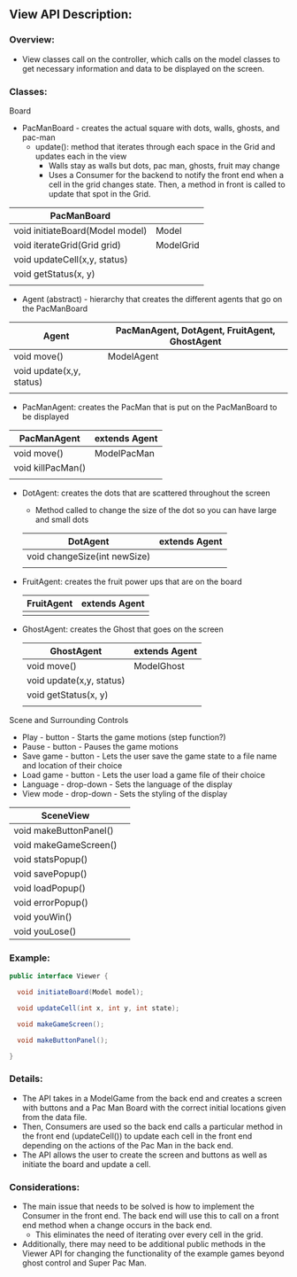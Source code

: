 ## View API Description:

### Overview:

* View classes call on the controller, which calls on the model classes to get necessary information
  and data to be displayed on the screen.

### Classes:

Board

* PacManBoard - creates the actual square with dots, walls, ghosts, and pac-man
    * update(): method that iterates through each space in the Grid and updates each in the view
        * Walls stay as walls but dots, pac man, ghosts, fruit may change
        * Uses a Consumer for the backend to notify the front end when a cell in the grid changes
          state. Then, a method in front is called to update that spot in the Grid.

|PacManBoard| |
|---|---|
|void initiateBoard(Model model) | Model |
|void iterateGrid(Grid grid) | ModelGrid |
|void updateCell(x,y, status) | |
|void getStatus(x, y) | |
| | |

* Agent (abstract) - hierarchy that creates the different agents that go on the PacManBoard

|Agent| PacManAgent, DotAgent, FruitAgent, GhostAgent |
|---|---|
|void move()| ModelAgent |
|void update(x,y, status) | |
| | |

* PacManAgent: creates the PacMan that is put on the PacManBoard to be displayed

|PacManAgent| extends Agent |
|---|---|
| void move() | ModelPacMan |
| void killPacMan() | |
| | |

* DotAgent: creates the dots that are scattered throughout the screen
    * Method called to change the size of the dot so you can have large and small dots

  |DotAgent| extends Agent |
    |---|---|
  |void changeSize(int newSize)|  |
  | | |

* FruitAgent: creates the fruit power ups that are on the board

  |FruitAgent| extends Agent |
    |---|---|
  | | |

* GhostAgent: creates the Ghost that goes on the screen

  |GhostAgent| extends Agent |
    |---|---|
  |void move()| ModelGhost |
  |void update(x,y, status) | |
  |void getStatus(x, y) | |
  | | |

Scene and Surrounding Controls

* Play - button - Starts the game motions (step function?)
* Pause - button - Pauses the game motions
* Save game - button - Lets the user save the game state to a file name and location of their choice
* Load game - button - Lets the user load a game file of their choice
* Language - drop-down - Sets the language of the display
* View mode - drop-down - Sets the styling of the display

|SceneView||
|---|---|
|void makeButtonPanel()||
|void makeGameScreen()||
|void statsPopup()||
|void savePopup()||
|void loadPopup()||
|void errorPopup()|
|void youWin()||
|void youLose()||

### Example:

```java
public interface Viewer {

  void initiateBoard(Model model);

  void updateCell(int x, int y, int state);

  void makeGameScreen();

  void makeButtonPanel();

}
```

### Details:

* The API takes in a ModelGame from the back end and creates a screen with buttons and a Pac Man
  Board with the correct initial locations given from the data file.
* Then, Consumers are used so the back end calls a particular method in the front end (updateCell())
  to update each cell in the front end depending on the actions of the Pac Man in the back end.
* The API allows the user to create the screen and buttons as well as initiate the board and update
  a cell.

### Considerations:

* The main issue that needs to be solved is how to implement the Consumer in the front end. The back
  end will use this to call on a front end method when a change occurs in the back end.
    * This eliminates the need of iterating over every cell in the grid.
* Additionally, there may need to be additional public methods in the Viewer API for changing the
  functionality of the example games beyond ghost control and Super Pac Man. 
